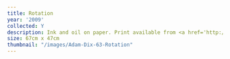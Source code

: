 ```yaml
---
title: Rotation
year: '2009'
collected: Y
description: Ink and oil on paper. Print available from <a href='http://www.jealousgallery.com/artists/adam-dix'>Jealous Gallery</a>
size: 67cm x 47cm
thumbnail: "/images/Adam-Dix-63-Rotation"
---
```

